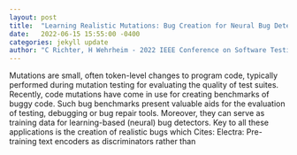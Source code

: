 ```yaml
---
layout: post
title:  "Learning Realistic Mutations: Bug Creation for Neural Bug Detectors"
date:   2022-06-15 15:55:00 -0400
categories: jekyll update
author: "C Richter, H Wehrheim - 2022 IEEE Conference on Software Testing , 2022"
---
```

Mutations are small, often token-level changes to program code, typically performed during mutation testing for evaluating the quality of test suites. Recently, code mutations have come in use for creating benchmarks of buggy code. Such bug benchmarks present valuable aids for the evaluation of testing, debugging or bug repair tools. Moreover, they can serve as training data for learning-based (neural) bug detectors. Key to all these applications is the creation of realistic bugs which 
Cites: Electra: Pre-training text encoders as discriminators rather than